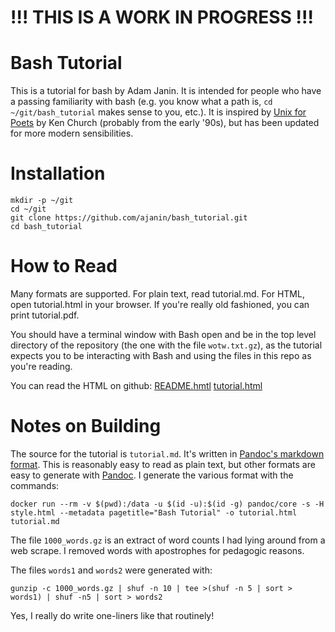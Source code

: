 # !!! THIS IS A WORK IN PROGRESS !!!

# Bash Tutorial

This is a tutorial for bash by Adam Janin. It is intended for people who have a passing familiarity with bash (e.g. you know what a path is, `cd ~/git/bash_tutorial` makes sense to you, etc.). It is inspired by [Unix for Poets](https://www.cs.upc.edu/~padro/Unixforpoets.pdf) by Ken Church (probably from the early '90s), but has been updated for more modern sensibilities.

# Installation

```
mkdir -p ~/git
cd ~/git
git clone https://github.com/ajanin/bash_tutorial.git
cd bash_tutorial
```

# How to Read

Many formats are supported. For plain text, read tutorial.md. For HTML, open tutorial.html in your browser. If you're really old fashioned, you can print tutorial.pdf.

You should have a terminal window with Bash open and be in the top level directory of the repository (the one with the file `wotw.txt.gz`), as the tutorial expects you to be interacting with Bash and using the files in this repo as you're reading.

You can read the HTML on github: [README.hmtl](https://ajanin.github.io/bash_tutorial) [tutorial.html](https://ajanin.github.io/bash_tutorial/tutorial.html)

# Notes on Building

The source for the tutorial is `tutorial.md`. It's written in [Pandoc's markdown format](https://pandoc.org/MANUAL.html#pandocs-markdown). This is reasonably easy to read as plain text, but other formats are easy to generate with [Pandoc](https://pandoc.org). I generate
the various format with the commands:
```
docker run --rm -v $(pwd):/data -u $(id -u):$(id -g) pandoc/core -s -H style.html --metadata pagetitle="Bash Tutorial" -o tutorial.html tutorial.md
```

The file `1000_words.gz` is an extract of word counts I had lying around from a web
scrape. I removed words with apostrophes for pedagogic reasons.

The files `words1` and `words2` were generated with:
```
gunzip -c 1000_words.gz | shuf -n 10 | tee >(shuf -n 5 | sort > words1) | shuf -n5 | sort > words2
```

Yes, I really do write one-liners like that routinely!
